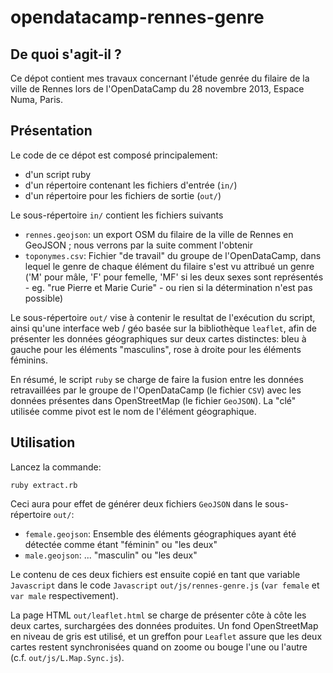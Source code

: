 # opendatacamp-rennes-genre

## De quoi s'agit-il ?

Ce dépot contient mes travaux concernant l'étude genrée du filaire de la ville de Rennes lors de l'OpenDataCamp du 28 novembre 2013, Espace Numa, Paris.

## Présentation

Le code de ce dépot est composé principalement:

 * d'un script ruby
 * d'un répertoire contenant les fichiers d'entrée (`in/`)
 * d'un répertoire pour les fichiers de sortie (`out/`)
 
Le sous-répertoire `in/` contient les fichiers suivants

 * `rennes.geojson`: un export OSM du filaire de la ville de Rennes en GeoJSON ; nous verrons par la suite comment l'obtenir
 * `toponymes.csv`: Fichier "de travail" du groupe de l'OpenDataCamp, dans lequel le genre de chaque élément du filaire s'est vu attribué un genre ('M' pour mâle, 'F' pour femelle, 'MF' si les deux sexes sont représentés - eg. "rue Pierre et Marie Curie" - ou rien si la détermination n'est pas possible)
 
Le sous-répertoire `out/` vise à contenir le resultat de l'exécution du script, ainsi qu'une interface web / géo basée sur la bibliothèque `leaflet`, afin de présenter les données géographiques sur deux cartes distinctes: bleu à gauche pour les éléments "masculins", rose à droite pour les éléments féminins.

En résumé, le script `ruby` se charge de faire la fusion entre les données retravaillées par le groupe de l'OpenDataCamp (le fichier `CSV`) avec les données présentes dans OpenStreetMap (le fichier `GeoJSON`). La "clé" utilisée comme pivot est le nom de l'élément géographique.

## Utilisation

Lancez la commande:

    ruby extract.rb

Ceci aura pour effet de générer deux fichiers `GeoJSON` dans le sous-répertoire `out/`:

 * `female.geojson`: Ensemble des éléments géographiques ayant été détectée comme étant "féminin" ou "les deux"
 * `male.geojson`: ... "masculin" ou "les deux"

Le contenu de ces deux fichiers est ensuite copié en tant que variable `Javascript` dans le code `Javascript` `out/js/rennes-genre.js` (`var female` et `var male` respectivement).

La page HTML `out/leaflet.html` se charge de présenter côte à côte les deux cartes, surchargées des données produites. Un fond OpenStreetMap en niveau de gris est utilisé, et un greffon pour `Leaflet` assure que les deux cartes restent synchronisées quand on zoome ou bouge l'une ou l'autre (c.f. `out/js/L.Map.Sync.js`).

